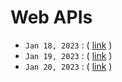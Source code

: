 # Web APIs

- `Jan 18, 2023` : ( [link](https://zoom.us/rec/play/fTZK4C0D2FLM8lVJ3SS8WNLYEu0ddHW19xJ25rd4SRecpSGjqpco7w1ovKbHasNwJpPxDKpc6IxdvCE.AZiBdNoKDoaDFwRo) )
- `Jan 19, 2023` : ( [link](https://zoom.us/rec/play/ljIDKECD0HnKRXqya4l0YN4TRBlGfVNtGlT6vXDuLO-uVLPX8ppLcArDgfKuIm59HB_OhldqGYJwM-iv.Ec2CyLOK382_iL_z) )
- `Jan 20, 2023` : ( [link](https://zoom.us/rec/play/bPFIOwo4dHInFr2OqHPVOQ83s9W5yrvffgRRSwNZquQJ2vhlAlQIlI47mlbLKpb-THxfSTupw3DxgpJu.S293fXin40dk6lxi) )